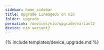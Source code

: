 ```yaml
---
sidebar: home_sidebar
title: Upgrade LineageOS on nio
folder: upgrade
permalink: /devices/nio/upgrade/variant2
device: nio_variant2
---
```

{% include templates/device_upgrade.md %}

